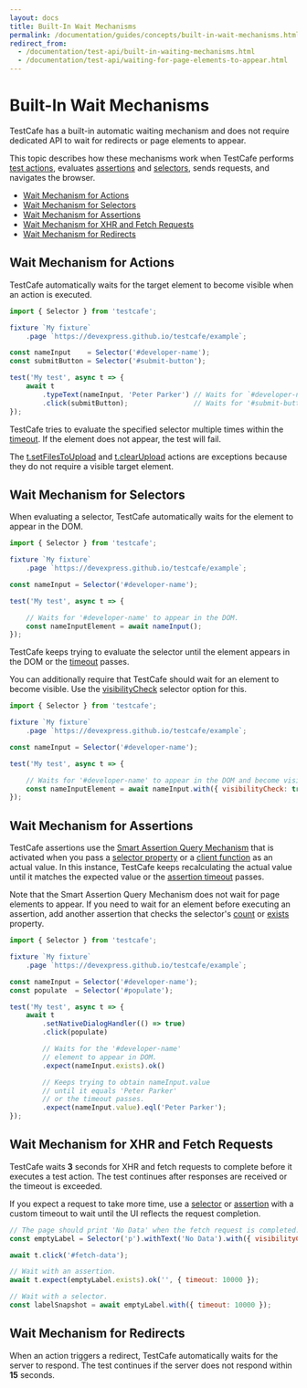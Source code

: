 ```yaml
---
layout: docs
title: Built-In Wait Mechanisms 
permalink: /documentation/guides/concepts/built-in-wait-mechanisms.html
redirect_from:
  - /documentation/test-api/built-in-waiting-mechanisms.html
  - /documentation/test-api/waiting-for-page-elements-to-appear.html
---
```

# Built-In Wait Mechanisms

TestCafe has a built-in automatic waiting mechanism and does not require dedicated API to wait for redirects or page elements to appear.

This topic describes how these mechanisms work when TestCafe performs [test actions](../basic-guides/interact-with-the-page.md), evaluates [assertions](../basic-guides/assert.md) and [selectors](../basic-guides/select-page-elements.md), sends requests, and navigates the browser.

* [Wait Mechanism for Actions](#wait-mechanism-for-actions)
* [Wait Mechanism for Selectors](#wait-mechanism-for-selectors)
* [Wait Mechanism for Assertions](#wait-mechanism-for-assertions)
* [Wait Mechanism for XHR and Fetch Requests](#wait-mechanism-for-xhr-and-fetch-requests)
* [Wait Mechanism for Redirects](#wait-mechanism-for-redirects)

## Wait Mechanism for Actions

TestCafe automatically waits for the target element to become visible when an action is executed.

```js
import { Selector } from 'testcafe';

fixture `My fixture`
    .page `https://devexpress.github.io/testcafe/example`;

const nameInput    = Selector('#developer-name');
const submitButton = Selector('#submit-button');

test('My test', async t => {
    await t
        .typeText(nameInput, 'Peter Parker') // Waits for `#developer-name`
        .click(submitButton);                // Waits for '#submit-button'
});
```

TestCafe tries to evaluate the specified selector multiple times within the [timeout](../basic-guides/select-page-elements.md#selector-timeout).
If the element does not appear, the test will fail.

The [t.setFilesToUpload](../../reference/test-api/testcontroller/setfilestoupload.md) and [t.clearUpload](../../reference/test-api/testcontroller/clearupload.md) actions are exceptions because they do not require a visible target element.

## Wait Mechanism for Selectors

When evaluating a selector, TestCafe automatically waits for the element to appear in the DOM.

```js
import { Selector } from 'testcafe';

fixture `My fixture`
    .page `https://devexpress.github.io/testcafe/example`;

const nameInput = Selector('#developer-name');

test('My test', async t => {

    // Waits for '#developer-name' to appear in the DOM.
    const nameInputElement = await nameInput();
});
```

TestCafe keeps trying to evaluate the selector until the element appears in the DOM or the [timeout](../basic-guides/select-page-elements.md#selector-timeout) passes.

You can additionally require that TestCafe should wait for an element to become visible.
Use the [visibilityCheck](../../reference/test-api/selector/constructor.md#optionsvisibilitycheck) selector option for this.

```js
import { Selector } from 'testcafe';

fixture `My fixture`
    .page `https://devexpress.github.io/testcafe/example`;

const nameInput = Selector('#developer-name');

test('My test', async t => {

    // Waits for '#developer-name' to appear in the DOM and become visible.
    const nameInputElement = await nameInput.with({ visibilityCheck: true })();
});
```

## Wait Mechanism for Assertions

TestCafe assertions use the [Smart Assertion Query Mechanism](../basic-guides/assert.md#smart-assertion-query-mechanism) that is activated when you pass a [selector property](../basic-guides/select-page-elements.md#obtain-element-state)
or a [client function](../basic-guides/obtain-client-side-info.md) as an actual value. In this instance, TestCafe keeps recalculating the actual
value until it matches the expected value or the [assertion timeout](../basic-guides/assert.md#optionstimeout) passes.

Note that the Smart Assertion Query Mechanism does not wait for page elements to appear.
If you need to wait for an element before executing an assertion,
add another assertion that checks the selector's [count](../../reference/test-api/selector/count.md)
or [exists](../../reference/test-api/selector/exists.md) property.

```js
import { Selector } from 'testcafe';

fixture `My fixture`
    .page `https://devexpress.github.io/testcafe/example`;

const nameInput = Selector('#developer-name');
const populate  = Selector('#populate');

test('My test', async t => {
    await t
        .setNativeDialogHandler(() => true)
        .click(populate)

        // Waits for the '#developer-name'
        // element to appear in DOM.
        .expect(nameInput.exists).ok()

        // Keeps trying to obtain nameInput.value
        // until it equals 'Peter Parker'
        // or the timeout passes.
        .expect(nameInput.value).eql('Peter Parker');
});
```

## Wait Mechanism for XHR and Fetch Requests

TestCafe waits **3** seconds for XHR and fetch requests to complete before it executes a test action. The test continues after responses are received or the timeout is exceeded.

If you expect a request to take more time, use a [selector](../../reference/test-api/selector/constructor.md#optionstimeout) or [assertion](../basic-guides/assert.md#optionstimeout) with a custom timeout to wait until the UI reflects the request completion.

```js
// The page should print 'No Data' when the fetch request is completed.
const emptyLabel = Selector('p').withText('No Data').with({ visibilityCheck: true });

await t.click('#fetch-data');

// Wait with an assertion.
await t.expect(emptyLabel.exists).ok('', { timeout: 10000 });

// Wait with a selector.
const labelSnapshot = await emptyLabel.with({ timeout: 10000 });
```

## Wait Mechanism for Redirects

When an action triggers a redirect, TestCafe automatically waits for the server to respond.
The test continues if the server does not respond within **15** seconds.
